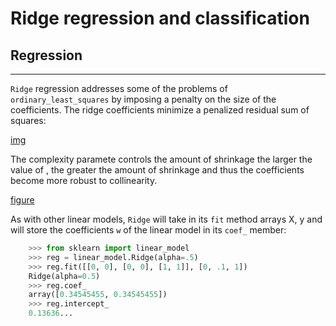 # Ridge regression and classification


## Regression
----------

`Ridge` regression addresses some of the problems of
`ordinary_least_squares` by imposing a penalty on the size of the
coefficients. The ridge coefficients minimize a penalized residual sum
of squares:


[img](../images/ridge-reg/equation1.png)

The complexity paramete controls the amount
of shrinkage the larger the value of , the greater the amount
of shrinkage and thus the coefficients become more robust to collinearity.

[figure](../images/ridge-reg/sphx_glr_plot_ridge_path_0011.png)

As with other linear models, `Ridge` will take in its `fit` method
arrays X, y and will store the coefficients `w` of the linear model in
its `coef_` member:

```python
    >>> from sklearn import linear_model
    >>> reg = linear_model.Ridge(alpha=.5)
    >>> reg.fit([[0, 0], [0, 0], [1, 1]], [0, .1, 1])
    Ridge(alpha=0.5)
    >>> reg.coef_
    array([0.34545455, 0.34545455])
    >>> reg.intercept_
    0.13636...

```
